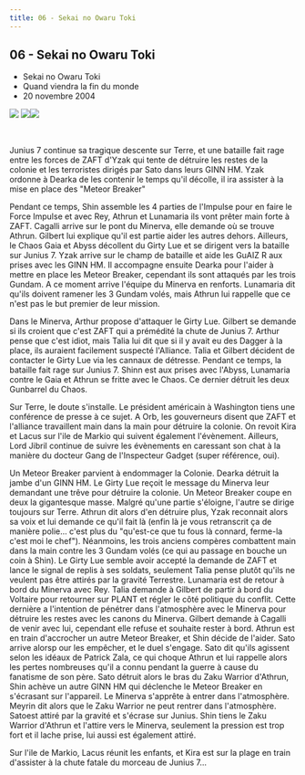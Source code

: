 ```yaml
---
title: 06 - Sekai no Owaru Toki
---
```


06 - Sekai no Owaru Toki
------------------------

* Sekai no Owaru Toki
* Quand viendra la fin du monde
* 20 novembre 2004


![](/images/stories/saga/gundamseeddestiny/images/resumes/06-1.jpg) ![](/images/stories/saga/gundamseeddestiny/images/resumes/06-2.jpg)![](/images/stories/saga/gundamseeddestiny/images/resumes/06-3.jpg)
 


 


Junius 7 continue sa tragique descente sur Terre, et une bataille fait rage entre les forces de ZAFT d'Yzak qui tente de détruire les restes de la colonie et les terroristes dirigés par Sato dans leurs GINN HM. Yzak ordonne à Dearka de les contenir le temps qu'il décolle, il ira assister à la mise en place des "Meteor Breaker"


Pendant ce temps, Shin assemble les 4 parties de l'Impulse pour en faire le Force Impulse et avec Rey, Athrun et Lunamaria ils vont prêter main forte à ZAFT. Cagalli arrive sur le pont du Minerva, elle demande où se trouve Athrun. Gilbert lui explique qu'il est partie aider les autres dehors. Ailleurs, le Chaos Gaia et Abyss décollent du Girty Lue et se dirigent vers la bataille sur Junius 7. Yzak arrive sur le champ de bataille et aide les GuAIZ R aux prises avec les GINN HM. Il accompagne ensuite Dearka pour l'aider à mettre en place les Meteor Breaker, cependant ils sont attaqués par les trois Gundam. A ce moment arrive l'équipe du Minerva en renforts. Lunamaria dit qu'ils doivent ramener les 3 Gundam volés, mais Athrun lui rappelle que ce n'est pas le but premier de leur mission.


Dans le Minerva, Arthur propose d'attaquer le Girty Lue. Gilbert se demande si ils croient que c'est ZAFT qui a prémédité la chute de Junius 7. Arthur pense que c'est idiot, mais Talia lui dit que si il y avait eu des Dagger à la place, ils auraient facilement suspecté l'Alliance. Talia et Gilbert décident de contacter le Girty Lue via les cannaux de détresse. Pendant ce temps, la bataille fait rage sur Junius 7. Shinn est aux prises avec l'Abyss, Lunamaria contre le Gaia et Athrun se fritte avec le Chaos. Ce dernier détruit les deux Gunbarrel du Chaos.


Sur Terre, le doute s'installe. Le président américain à Washington tiens une conférence de presse à ce sujet. A Orb, les gouverneurs disent que ZAFT et l'alliance travaillent main dans la main pour détruire la colonie. On revoit Kira et Lacus sur l'ile de Markio qui suivent également l'évènement. Ailleurs, Lord Jibril continue de suivre les évènements en caressant son chat à la manière du docteur Gang de l'Inspecteur Gadget (super référence, oui).


Un Meteor Breaker parvient à endommager la Colonie. Dearka détruit la jambe d'un GINN HM. Le Girty Lue reçoit le message du Minerva leur demandant une trêve pour détruire la colonie. Un Meteor Breaker coupe en deux la gigantesque masse. Malgré qu'une partie s'éloigne, l'autre se dirige toujours sur Terre. Athrun dit alors d'en détruire plus, Yzak reconnait alors sa voix et lui demande ce qu'il fait là (enfin là je vous retranscrit ça de manière polie... c'est plus du "qu'est-ce que tu fous là connard, ferme-la c'est moi le chef"). Néanmoins, les trois anciens compères combattent main dans la main contre les 3 Gundam volés (ce qui au passage en bouche un coin à Shin). Le Girty Lue semble avoir accepté la demande de ZAFT et lance le signal de replis à ses soldats, seulement Talia pense plutôt qu'ils ne veulent pas être attirés par la gravité Terrestre. Lunamaria est de retour à bord du Minerva avec Rey. Talia demande à Gilbert de partir à bord du Voltaire pour retourner sur PLANT et régler le côté politique du conflit. Cette dernière a l'intention de pénétrer dans l'atmosphère avec le Minerva pour détruire les restes avec les canons du Minerva. Gilbert demande à Cagalli de venir avec lui, cependant elle refuse et souhaite rester à bord. Athrun est en train d'accrocher un autre Meteor Breaker, et Shin décide de l'aider. Sato arrive alorsp our les empêcher, et le duel s'engage. Sato dit qu'ils agissent selon les idéaux de Patrick Zala, ce qui choque Athrun et lui rappelle alors les pertes nombreuses qu'il a connu pendant la guerre à cause du fanatisme de son père. Sato détruit alors le bras du Zaku Warrior d'Athrun, Shin achève un autre GINN HM qui déclenche le Meteor Breaker en s'écrasant sur l'appareil. Le Minerva s'apprête à entrer dans l'atmosphère. Meyrin dit alors que le Zaku Warrior ne peut rentrer dans l'atmosphère. Satoest attiré par la gravité et s'écrase sur Junius. Shin tiens le Zaku Warrior d'Athrun et l'attire vers le Minerva, seulement la pression est trop fort et il lache prise, lui aussi est également attiré.


Sur l'ile de Markio, Lacus réunit les enfants, et Kira est sur la plage en train d'assister à la chute fatale du morceau de Junius 7...

